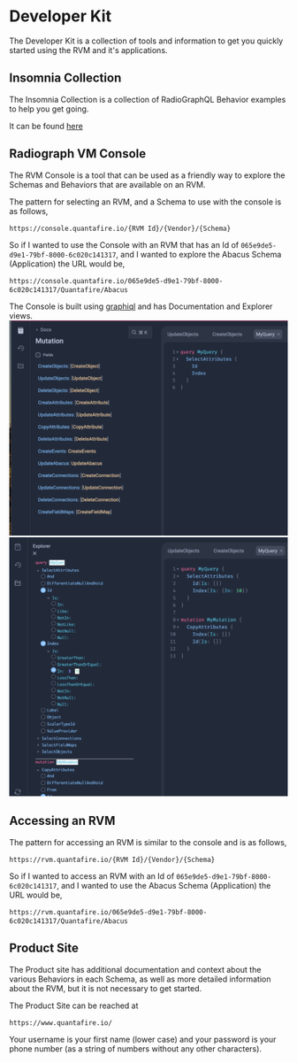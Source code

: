 # Developer Kit

The Developer Kit is a collection of tools and information to get you quickly started using the RVM and it's applications.

## Insomnia Collection

The Insomnia Collection is a collection of RadioGraphQL Behavior examples to help you get going.

It can be found [here](Insomnia_2024-03-07.json)

## Radiograph VM Console

The RVM Console is a tool that can be used as a friendly way to explore the Schemas and Behaviors that are available on an RVM.

The pattern for selecting an RVM, and a Schema to use with the console is as follows,

```
https://console.quantafire.io/{RVM Id}/{Vendor}/{Schema}
```

So if I wanted to use the Console with an RVM that has an Id of `065e9de5-d9e1-79bf-8000-6c020c141317`, and I wanted to explore the Abacus Schema (Application) the URL would be,

```
https://console.quantafire.io/065e9de5-d9e1-79bf-8000-6c020c141317/Quantafire/Abacus
```

The Console is built using [graphiql](https://github.com/graphql/graphiql) and has Documentation and Explorer views.
![Th RVM Console Documentation view](Images/Console1.png)
![Th RVM Console Explorer view](Images/Console2.png)

## Accessing an RVM

The pattern for accessing an RVM is similar to the console and is as follows,

```
https://rvm.quantafire.io/{RVM Id}/{Vendor}/{Schema}
```

So if I wanted to access an RVM with an Id of `065e9de5-d9e1-79bf-8000-6c020c141317`, and I wanted to use the Abacus Schema (Application) the URL would be,

```
https://rvm.quantafire.io/065e9de5-d9e1-79bf-8000-6c020c141317/Quantafire/Abacus
```

## Product Site

The Product site has additional documentation and context about the various Behaviors in each Schema, as well as more detailed information about the RVM, but it is not necessary to get started.

The Product Site can be reached at

```
https://www.quantafire.io/
```

Your username is your first name (lower case) and your password is your phone number (as a string of numbers without any other characters).
